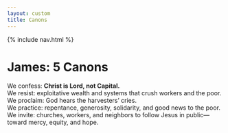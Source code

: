 ```yaml
---
layout: custom
title: Canons
---
```


{% include nav.html %}


# James: 5 Canons
We confess: **Christ is Lord, not Capital.**  
We resist: exploitative wealth and systems that crush workers and the poor.  
We proclaim: God hears the harvesters’ cries.  
We practice: repentance, generosity, solidarity, and good news to the poor.  
We invite: churches, workers, and neighbors to follow Jesus in public—toward mercy, equity, and hope.
